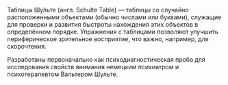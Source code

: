 Таблицы Шу́льте (англ. Schulte Table) — таблицы со случайно расположенными объектами (обычно числами или буквами), служащие для проверки и развития быстроты нахождения этих объектов в определённом порядке. Упражнения с таблицами позволяют улучшить периферическое зрительное восприятие, что важно, например, для скорочтения.

Разработаны первоначально как психодиагностическая проба для исследования свойств внимания немецким психиатром и психотерапевтом Вальтером Шульте.